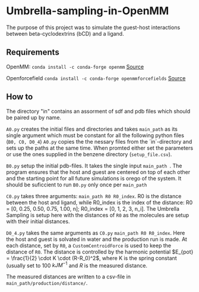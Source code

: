 # Umbrella-sampling-in-OpenMM

The purpose of this project was to simulate the guest-host interactions between beta-cyclodextrins (bCD) and a ligand.

## Requirements
OpenMM: `conda install -c conda-forge openmm` [Source](http://docs.openmm.org/latest/userguide/)

Openforcefield `conda install -c conda-forge openmmforcefields` [Source](https://github.com/openmm/openmmforcefields)

## How to
The directory "in" contains an assorment of sdf and pdb files which should be paired up by name.

`A0.py` creates the initial files and directories and takes `main_path` as its single argument which must be constant for all the following python files (`B0, C0, D0_4`)
`A0.py` copies the the nessary files from the ´in´-directory and sets up the paths at the same time.
When promted either set the parameters or use the ones supplied in the benzene directory (`setup_file.csv`). 


`B0.py` setup the initial pdb-files. It takes the single input `main_path `. The program ensures that the host and guest are centered on top of each other and the starting point for all future simulations is orego of the system. It should be suficcient to run `B0.py` only once per `main_path`

`C0.py` takes three arguments: `main_path R0 R0_index`. R0 is the distance between the host and ligand, while R0_index is the index of the distance: R0 = [0, 0.25, 0.50, 0.75, 1.00, n]; R0_index = [0, 1, 2, 3, n_i]. The Umbrella Sampling is setup here with the distances of `R0` as the molecules are setup with their initial distances.

`D0_4.py` takes the same arguments as `C0.py` `main_path R0 R0_index`. Here the host and guest is solvated in water and the production run is made. At each distance, set by `R0`, a `CustomCentroidForce` is used to keep the distance of `R0`. The distance is controlled by the harmonic potential $E_{pot} = \frac{1}{2} \cdot K \cdot (R-R_0)^2$, where K is the spring constant (usually set to 100 $kJ M^{-1}$ and $R$ is the measured distance.

The measured distances are written to a csv-file in `main_path/production/distance/`.
